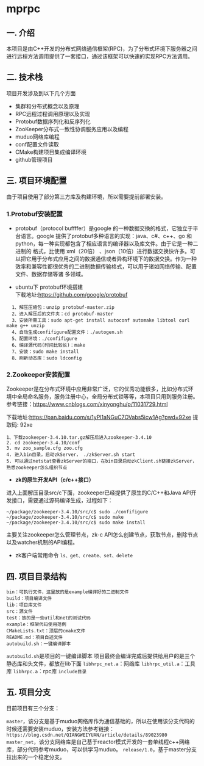 # mprpc
## 一. 介绍
本项目是由C++开发的分布式网络通信框架(RPC)，为了分布式环境下服务器之间进行远程方法调用提供了一套接口，通过该框架可以快速的实现RPC方法调用。

## 二. 技术栈
项目开发涉及到以下几个方面
- 集群和分布式概念以及原理
- RPC远程过程调用原理以及实现
- Protobuf数据序列化和反序列化
- ZooKeeper分布式一致性协调服务应用以及编程
- muduo网络库编程
- conf配置文件读取
- CMake构建项目集成编译环境
- github管理项目

## 三. 项目环境配置
由于项目使用了部分第三方库及构建环境，所以需要提前部署安装。
  ### 1.Protobuf安装配置
- protobuf（protocol buffffer）是google 的一种数据交换的格式，它独立于平台语言。google 提供了protobuf多种语言的实现：java、c#、c++、go 和 python，每一种实现都包含了相应语言的编译器以及库文件。由于它是一种二进制的  格式，比使用 xml（20倍） 、json（10倍）进行数据交换快许多。可以把它用于分布式应用之间的数据通信或者异构环境下的数据交换。作为一种效率和兼容性都很优秀的二进制数据传输格式，可以用于诸如网络传输、配置文件、数据存储等诸    多领域。

- ubuntu下 protobuf环境搭建  
    下载地址:https://github.com/google/protobuf
    
```
  1、解压压缩包：unzip protobuf-master.zip
  2、进入解压后的文件夹：cd protobuf-master
  3、安装所需工具：sudo apt-get install autoconf automake libtool curl make g++ unzip
  4、自动生成confifigure配置文件：./autogen.sh
  5、配置环境：./confifigure 
  6、编译源代码(时间比较长)：make
  7、安装：sudo make install
  8、刷新动态库：sudo ldconfig
```
  ### 2.Zookeeper安装配置

Zookeeper是在分布式环境中应用非常广泛，它的优秀功能很多，比如分布式环境中全局命名服务，服务注册中心，全局分布式锁等等，本项目只用到服务注册。参考链接：https://www.cnblogs.com/xinyonghu/p/11031729.html

下载地址:https://pan.baidu.com/s/1yPl1aNGuC7OVabs5icw1Ag?pwd=92xe 提取码: 92xe
```
1、下载zookeeper-3.4.10.tar.gz解压后进入zookeeper-3.4.10
2. cd zookeeper-3.4.10/conf
3. mv zoo_sample.cfg zoo.cfg
4. 进入bin目录，启动zkServer， ./zkServer.sh start
5. 可以通过netstat查看zkServer的端口，在bin目录启动zkClient.sh链接zkServer，熟悉zookeeper怎么组织节点
```
- **zk的原生开发API（c/c++接口）**

进入上面解压目录src/c下面，zookeeper已经提供了原生的C/C++和Java API开发接口，需要通过源码编译生成，过程如下：
```
~/package/zookeeper-3.4.10/src/c$ sudo ./confifigure
~/package/zookeeper-3.4.10/src/c$ sudo make
~/package/zookeeper-3.4.10/src/c$ sudo make install
```
主要关注zookeeper怎么管理节点，zk-c API怎么创建节点，获取节点，删除节点以及watcher机制的API编程。
- zk客户端常用命令
``ls、get、create、set、delete``

## 四. 项目目录结构
```
bin：可执行文件，这里放的是example编译好的二进制文件
build：项目编译文件
lib：项目库文件
src：源文件
test：放的是一些util和net的测试代码
example：框架代码使用范例
CMakeLists.txt：顶层的cmake文件
README.md：项目自述文件
autobuild.sh：一键编译脚本
```
`autobuild.sh`是项目的一键编译脚本
项目最终会编译完成后提供给用户的是三个静态库和头文件，都放在lib下面
`libhrpc_net.a`：网络库
`libhrpc_util.a`：工具库
`libhrpc.a`：rpc库
`include目录`

## 五. 项目分支
目前项目有三个分支：

`master`，该分支是基于muduo网络库作为通信基础的，所以在使用该分支代码的时候还需要安装muduo，安装方法参考链接：
`https://blog.csdn.net/QIANGWEIYUAN/article/details/89023980`
`master_net`，该分支网络库是自己基于reactor模式开发的一套单线程c++网络库，部分代码参考muduo，可以供学习muduo。
`release/1.0`，基于master分支拉出来的一个稳定分支。
